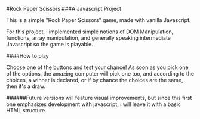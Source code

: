 #Rock Paper Scissors
###A Javascript Project

This is a simple "Rock Paper Scissors" game, made with vanilla Javascript. 

For this project, i implemented simple notions of DOM Manipulation, functions, array manipulation, and generally speaking intermediate Javascript so the game is playable. 

####How to play

Choose one of the buttons and test your chance! As soon as you pick one of the options, the amazing computer will pick one too, and according to the choices, a winner is declared, or if by chance the choices are the same, then it's a draw. 

######Future versions will feature visual improvements, but since this first one emphasizes development with javascript, i will leave it with a basic HTML structure.